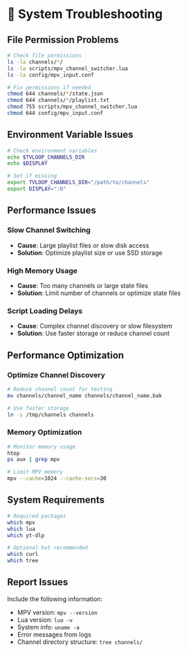 # 🔧 System Troubleshooting

## File Permission Problems
```bash
# Check file permissions
ls -la channels/*/
ls -la scripts/mpv_channel_switcher.lua
ls -la config/mpv_input.conf

# Fix permissions if needed
chmod 644 channels/*/state.json
chmod 644 channels/*/playlist.txt
chmod 755 scripts/mpv_channel_switcher.lua
chmod 644 config/mpv_input.conf
```

## Environment Variable Issues
```bash
# Check environment variables
echo $TVLOOP_CHANNELS_DIR
echo $DISPLAY

# Set if missing
export TVLOOP_CHANNELS_DIR="/path/to/channels"
export DISPLAY=":0"
```

## Performance Issues

### Slow Channel Switching
- **Cause**: Large playlist files or slow disk access
- **Solution**: Optimize playlist size or use SSD storage

### High Memory Usage
- **Cause**: Too many channels or large state files
- **Solution**: Limit number of channels or optimize state files

### Script Loading Delays
- **Cause**: Complex channel discovery or slow filesystem
- **Solution**: Use faster storage or reduce channel count

## Performance Optimization

### Optimize Channel Discovery
```bash
# Reduce channel count for testing
mv channels/channel_name channels/channel_name.bak

# Use faster storage
ln -s /tmp/channels channels
```

### Memory Optimization
```bash
# Monitor memory usage
htop
ps aux | grep mpv

# Limit MPV memory
mpv --cache=1024 --cache-secs=30
```

## System Requirements
```bash
# Required packages
which mpv
which lua
which yt-dlp

# Optional but recommended
which curl
which tree
```

## Report Issues
Include the following information:
- MPV version: `mpv --version`
- Lua version: `lua -v`
- System info: `uname -a`
- Error messages from logs
- Channel directory structure: `tree channels/`
